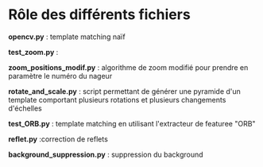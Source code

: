 # Rôle des différents fichiers

__opencv.py__ : template matching naïf

__test_zoom.py__ : 

__zoom_positions_modif.py__ : algorithme de zoom modifié pour prendre en paramètre le numéro du nageur

__rotate_and_scale.py__ : script permettant de générer une pyramide d'un template comportant plusieurs rotations et plusieurs changements d'échelles

__test_ORB.py__ : template matching en utilisant l'extracteur de featuree "ORB" 

__reflet.py__ :correction de reflets 

__background_suppression.py__ : suppression du background
